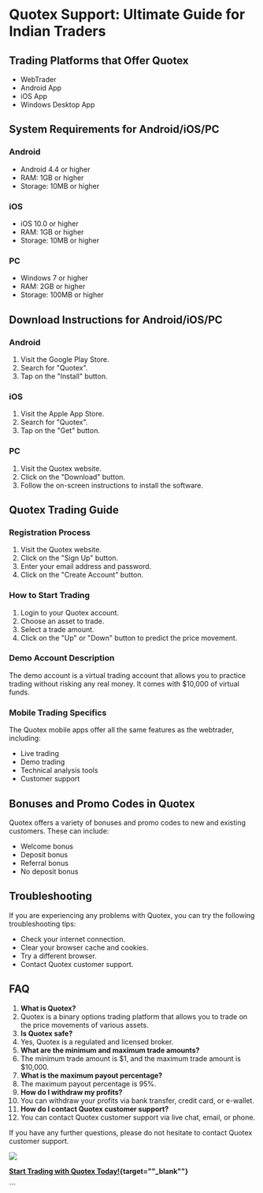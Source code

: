 # Quotex Support: Ultimate Guide for Indian Traders

## Trading Platforms that Offer Quotex

-   WebTrader
-   Android App
-   iOS App
-   Windows Desktop App

## System Requirements for Android/iOS/PC

### Android

-   Android 4.4 or higher
-   RAM: 1GB or higher
-   Storage: 10MB or higher

### iOS

-   iOS 10.0 or higher
-   RAM: 1GB or higher
-   Storage: 10MB or higher

### PC

-   Windows 7 or higher
-   RAM: 2GB or higher
-   Storage: 100MB or higher

## Download Instructions for Android/iOS/PC

### Android

1.  Visit the Google Play Store.
2.  Search for "Quotex".
3.  Tap on the "Install" button.

### iOS

1.  Visit the Apple App Store.
2.  Search for "Quotex".
3.  Tap on the "Get" button.

### PC

1.  Visit the Quotex website.
2.  Click on the "Download" button.
3.  Follow the on-screen instructions to install the software.

## Quotex Trading Guide

### Registration Process

1.  Visit the Quotex website.
2.  Click on the "Sign Up" button.
3.  Enter your email address and password.
4.  Click on the "Create Account" button.

### How to Start Trading

1.  Login to your Quotex account.
2.  Choose an asset to trade.
3.  Select a trade amount.
4.  Click on the "Up" or "Down" button to predict the price
    movement.

### Demo Account Description

The demo account is a virtual trading account that allows you to
practice trading without risking any real money. It comes with \$10,000
of virtual funds.

### Mobile Trading Specifics

The Quotex mobile apps offer all the same features as the webtrader,
including:

-   Live trading
-   Demo trading
-   Technical analysis tools
-   Customer support

## Bonuses and Promo Codes in Quotex

Quotex offers a variety of bonuses and promo codes to new and existing
customers. These can include:

-   Welcome bonus
-   Deposit bonus
-   Referral bonus
-   No deposit bonus

## Troubleshooting

If you are experiencing any problems with Quotex, you can try the
following troubleshooting tips:

-   Check your internet connection.
-   Clear your browser cache and cookies.
-   Try a different browser.
-   Contact Quotex customer support.

## FAQ

1.  **What is Quotex?**
2.  Quotex is a binary options trading platform that allows you to trade
    on the price movements of various assets.
3.  **Is Quotex safe?**
4.  Yes, Quotex is a regulated and licensed broker.
5.  **What are the minimum and maximum trade amounts?**
6.  The minimum trade amount is \$1, and the maximum trade amount is
    \$10,000.
7.  **What is the maximum payout percentage?**
8.  The maximum payout percentage is 95%.
9.  **How do I withdraw my profits?**
10. You can withdraw your profits via bank transfer, credit card, or
    e-wallet.
11. **How do I contact Quotex customer support?**
12. You can contact Quotex customer support via live chat, email, or
    phone.

If you have any further questions, please do not hesitate to contact
Quotex customer support.

[![](https://static.quotex.io/files/4_en/300_250.jpg)](https://traff.sbs/brokerqxlid)

**[Start Trading with Quotex
Today!](\%22https://traff.sbs/brokerqxlid\%22){target=""_blank""}**

\`\`\`

